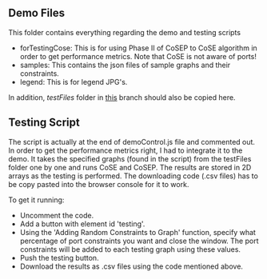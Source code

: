 ## Demo Files
This folder contains everything regarding the demo and testing scripts
* forTestingCose: This is for using Phase II of CoSEP to CoSE algorithm in order to get performance metrics. Note that CoSE is not aware of ports!
* samples: This contains the json files of sample graphs and their constraints.
* legend: This is for legend JPG's.

In addition, *testFiles* folder in [this](https://github.com/iVis-at-Bilkent/cytoscape.js-cosep/tree/testFiles) branch should also be copied here.

## Testing Script
The script is actually at the end of demoControl.js file and commented out. In order to get the performance metrics right, I had to integrate it to the demo. It takes the specified graphs (found in the script) from the testFiles folder one by one and runs CoSE and CoSEP. The results are stored in 2D arrays as the testing is performed. The downloading code (.csv files) has to be copy pasted into the browser console for it to work.  


To get it running: 
* Uncomment the code.
* Add a button with element id 'testing'.
* Using the 'Adding Random Constraints to Graph' function, specify what percentage of port constraints you want and close the window. The port constraints will be added to each testing graph using these values.
* Push the testing button.
* Download the results as .csv files using the code mentioned above.
